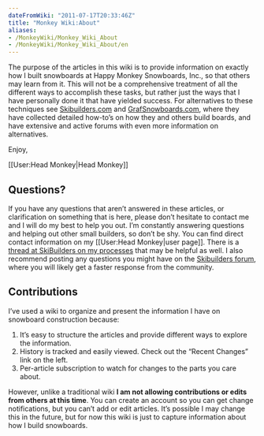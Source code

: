 ```yaml
---
dateFromWiki: "2011-07-17T20:33:46Z"
title: "Monkey Wiki:About"
aliases:
- /MonkeyWiki/Monkey_Wiki_About
- /MonkeyWiki/Monkey_Wiki_About/en
---
```

The purpose of the articles in this wiki is to provide information on exactly how I built snowboards at Happy Monkey Snowboards, Inc., so that others may learn from it. This will not be a comprehensive treatment of all the different ways to accomplish these tasks, but rather just the ways that I have personally done it that have yielded success. For alternatives to these techniques see [Skibuilders.com](http://www.skibuilders.com) and [GrafSnowboards.com](http://www.grafsnowboards.com), where they have collected detailed how-to’s on how they and others build boards, and have extensive and active forums with even more information on alternatives.

Enjoy,

[[User:Head Monkey|Head Monkey]]

## Questions? 

If you have any questions that aren’t answered in these articles, or clarification on something that is here, please don’t hesitate to contact me and I will do my best to help you out. I’m constantly answering questions and helping out other small builders, so don’t be shy. You can find direct contact information on my [[User:Head Monkey|user page]]. There is a [thread at SkiBuilders on my processes](http://www.skibuilders.com/phpBB2/viewtopic.php?t=2116) that may be helpful as well. I also recommend posting any questions you might have on the [Skibuilders forum](http://www.skibuilders.com/phpBB2/), where you will likely get a faster response from the community.

## Contributions

I’ve used a wiki to organize and present the information I have on snowboard construction because:

1. It’s easy to structure the articles and provide different ways to explore the information.
1. History is tracked and easily viewed. Check out the “Recent Changes” link on the left.
1. Per-article subscription to watch for changes to the parts you care about.

However, unlike a traditional wiki **I am not allowing contributions or edits from others at this time**. You can create an account so you can get change notifications, but you can’t add or edit articles. It’s possible I may change this in the future, but for now this wiki is just to capture information about how I build snowboards.

